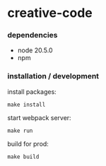 # creative-code

### dependencies
* node 20.5.0
* npm

### installation / development
install packages:
```
make install
```

start webpack server:
```
make run
```

build for prod:
```
make build
```
